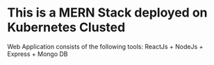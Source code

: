 # This is a MERN Stack deployed on Kubernetes Clusted

Web Application consists of the following tools: ReactJs + NodeJs + Express + Mongo DB

